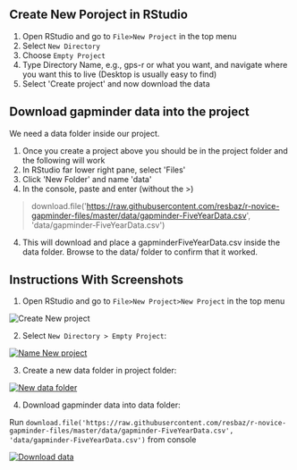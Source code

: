 ## Create New Poroject in RStudio

1. Open RStudio and go to `File>New Project` in the top menu
2. Select `New Directory`
3. Choose `Empty Project`
4. Type Directory Name, e.g., gps-r or what you want, and navigate where you want this to live (Desktop is usually easy to find)
5. Select 'Create project' and now download the data

## Download gapminder data into the project

We need a data folder inside our project. 

1. Once you create a project above you should be in the project folder and the following will work 
2. In RStudio far lower right pane, select 'Files' 
2. Click 'New Folder' and name 'data'
3. In the console, paste and enter (without the >)
> download.file('https://raw.githubusercontent.com/resbaz/r-novice-gapminder-files/master/data/gapminder-FiveYearData.csv', 'data/gapminder-FiveYearData.csv')
4. This will download and place a gapminderFiveYearData.csv inside the data folder. Browse to the data/ folder to confirm that it worked.  

## Instructions With Screenshots

1. Open RStudio and go to `File>New Project>New Project` in the top menu  

![Create New project](assets/file-newproject.png "Create new project")

2. Select `New Directory > Empty Project`:  

[![Name New project](assets/create-new-project-dir.png "Create new project dir")](assets/create-proj-name-dir.png)

3. Create a new data folder in project folder: 

[![New data folder](assets/create-data-new-folder-small.png "Create data folder")](assets/create-data-folder-big.png)

4. Download gapminder data into data folder: 

Run `download.file('https://raw.githubusercontent.com/resbaz/r-novice-gapminder-files/master/data/gapminder-FiveYearData.csv', 'data/gapminder-FiveYearData.csv')` from console

[![Download data](assets/download-data-view-sm.png "Create data folder")](assets/download-data-view-big.png)


